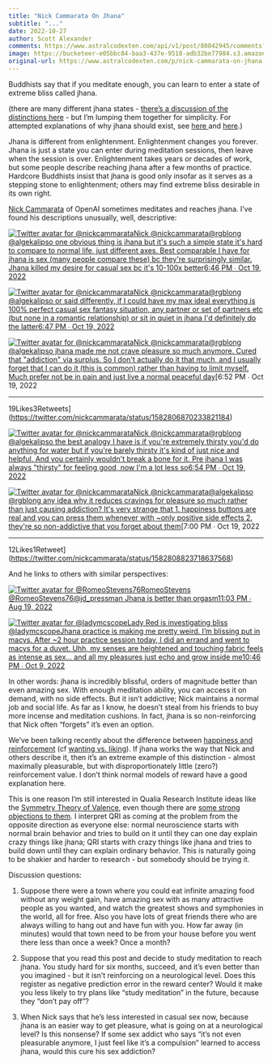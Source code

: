 ```yaml
---
title: "Nick Cammarata On Jhana"
subtitle: "..."
date: 2022-10-27
author: Scott Alexander
comments: https://www.astralcodexten.com/api/v1/post/80042945/comments?&all_comments=true
image: https://bucketeer-e05bbc84-baa3-437e-9518-adb32be77984.s3.amazonaws.com/public/images/e93eb906-c450-4f34-ae1e-dbfeef627f24_1024x847.png
original-url: https://www.astralcodexten.com/p/nick-cammarata-on-jhana
---
```

Buddhists say that if you meditate enough, you can learn to enter a state of extreme bliss called jhana.

(there are many different jhana states - [there’s a discussion of the distinctions here](https://religion.fandom.com/wiki/9_Jhanas) \- but I’m lumping them together for simplicity. For attempted explanations of why jhana should exist, see [here ](https://astralcodexten.substack.com/p/jhanas-and-the-dark-room-problem)and [here](https://slatestarcodex.com/2017/09/20/meditative-states-as-mental-feedback-loops/).)

Jhana is different from enlightenment. Enlightenment changes you forever. Jhana is just a state you can enter during meditation sessions, then leave when the session is over. Enlightenment takes years or decades of work, but some people describe reaching jhana after a few months of practice. Hardcore Buddhists insist that jhana is good only insofar as it serves as a stepping stone to enlightenment; others may find extreme bliss desirable in its own right.

[Nick Cammarata](http://nickcammarata.com/) of OpenAI sometimes meditates and reaches jhana. I’ve found his descriptions unusually, well, descriptive:

[![Twitter avatar for @nickcammarata](https://substackcdn.com/image/twitter_name/w_96/nickcammarata.jpg)Nick @nickcammarata@rgblong @algekalipso one obvious thing is jhana but it's such a simple state it's hard to compare to normal life, just different axes. Best comparable I have for jhana is sex (many people compare these) bc they're surprisingly similar. Jhana killed my desire for casual sex bc it's 10-100x better](https://twitter.com/nickcammarata/status/1582805360842199041)[6:46 PM ∙ Oct 19, 2022](https://twitter.com/nickcammarata/status/1582805360842199041)

[![Twitter avatar for @nickcammarata](https://substackcdn.com/image/twitter_name/w_96/nickcammarata.jpg)Nick @nickcammarata@rgblong @algekalipso or said differently, if I could have my max ideal everything is 100% perfect casual sex fantasy situation, any partner or set of partners etc (but none in a romantic relationship) or sit in quiet in jhana I'd definitely do the latter](https://twitter.com/nickcammarata/status/1582805755811414019)[6:47 PM ∙ Oct 19, 2022](https://twitter.com/nickcammarata/status/1582805755811414019)

[![Twitter avatar for @nickcammarata](https://substackcdn.com/image/twitter_name/w_96/nickcammarata.jpg)Nick @nickcammarata@rgblong @algekalipso jhana made me not crave pleasure so much anymore. Cured that "addiction" via surplus. So I don't actually do it that much, and I usually forget that I can do it (this is common) rather than having to limit myself. Much prefer not be in pain and just live a normal peaceful day](https://twitter.com/nickcammarata/status/1582806870233821184)[6:52 PM ∙ Oct 19, 2022

* * *

19Likes3Retweets](https://twitter.com/nickcammarata/status/1582806870233821184)

[![Twitter avatar for @nickcammarata](https://substackcdn.com/image/twitter_name/w_96/nickcammarata.jpg)Nick @nickcammarata@rgblong @algekalipso the best analogy I have is if you're extremely thirsty you'd do anything for water but if you're barely thirsty it's kind of just nice and helpful. And you certainly wouldn't break a bone for it. Pre jhana I was always "thirsty" for feeling good, now I'm a lot less so](https://twitter.com/nickcammarata/status/1582807518744809473)[6:54 PM ∙ Oct 19, 2022](https://twitter.com/nickcammarata/status/1582807518744809473)

[![Twitter avatar for @nickcammarata](https://substackcdn.com/image/twitter_name/w_96/nickcammarata.jpg)Nick @nickcammarata@algekalipso @rgblong any idea why it reduces cravings for pleasure so much rather than just causing addiction? It's very strange that 1. happiness buttons are real and you can press them whenever with ~only positive side effects 2. they're so non-addictive that you forget about them](https://twitter.com/nickcammarata/status/1582808823718637568)[7:00 PM ∙ Oct 19, 2022

* * *

12Likes1Retweet](https://twitter.com/nickcammarata/status/1582808823718637568)

And he links to others with similar perspectives:

[![Twitter avatar for @RomeoStevens76](https://substackcdn.com/image/twitter_name/w_96/RomeoStevens76.jpg)RomeoStevens @RomeoStevens76@jd_pressman Jhana is better than orgasm](https://twitter.com/RomeoStevens76/status/1560764336565395456)[11:03 PM ∙ Aug 19, 2022](https://twitter.com/RomeoStevens76/status/1560764336565395456)

[![Twitter avatar for @ladymcscope](https://substackcdn.com/image/twitter_name/w_96/ladymcscope.jpg)Lady Red is investigating bliss @ladymcscopeJhana practice is making me pretty weird. I’m blissing put in macys. After ~2 hour practice session today, I did an errand and went to macys for a duvet. Uhh, my senses are heightened and touching fabric feels as intense as sex… and all my pleasures just echo and grow inside me](https://twitter.com/ladymcscope/status/1579241895657553920)[10:46 PM ∙ Oct 9, 2022](https://twitter.com/ladymcscope/status/1579241895657553920)

In other words: jhana is incredibly blissful, orders of magnitude better than even amazing sex. With enough meditation ability, you can access it on demand, with no side effects. But it isn’t addictive; Nick maintains a normal job and social life. As far as I know, he doesn’t steal from his friends to buy more incense and meditation cushions. In fact, jhana is so non-reinforcing that Nick often “forgets” it’s even an option.

We’ve been talking recently about the difference between [happiness and reinforcement](https://astralcodexten.substack.com/p/unpredictable-reward-predictable) (cf [wanting vs. liking](https://npjscilearncommunity.nature.com/posts/16652-liking-vs-wanting-a-neuroscientific-view-on-classroom-motivation)). If jhana works the way that Nick and others describe it, then it’s an extreme example of this distinction - almost maximally pleasurable, but with disproportionately little (zero?) reinforcement value. I don’t think normal models of reward have a good explanation here.

This is one reason I’m still interested in Qualia Research Institute ideas like the [Symmetry Theory of Valence](https://www.lesswrong.com/posts/dfrQbbv6Np7GuWjDR/a-primer-on-the-symmetry-theory-of-valence), even though there are [some strong objections to them](https://www.lesswrong.com/posts/dfrQbbv6Np7GuWjDR/a-primer-on-the-symmetry-theory-of-valence?commentId=qjnY9WMoFgbzYSpHH). I interpret QRI as coming at the problem from the opposite direction as everyone else: normal neuroscience starts with normal brain behavior and tries to build on it until they can one day explain crazy things like jhana; QRI starts with crazy things like jhana and tries to build down until they can explain ordinary behavior. This is naturally going to be shakier and harder to research - but somebody should be trying it.

Discussion questions:

  1. Suppose there were a town where you could eat infinite amazing food without any weight gain, have amazing sex with as many attractive people as you wanted, and watch the greatest shows and symphonies in the world, all for free. Also you have lots of great friends there who are always willing to hang out and have fun with you. How far away (in minutes) would that town need to be from your house before you went there less than once a week? Once a month?

  2. Suppose that you read this post and decide to study meditation to reach jhana. You study hard for six months, succeed, and it’s even better than you imagined - but it isn’t reinforcing on a neurological level. Does this register as negative prediction error in the reward center? Would it make you less likely to try plans like “study meditation” in the future, because they “don’t pay off”?

  3. When Nick says that he’s less interested in casual sex now, because jhana is an easier way to get pleasure, what is going on at a neurological level? Is this nonsense? If some sex addict who says “it’s not even pleasurable anymore, I just feel like it’s a compulsion” learned to access jhana, would this cure his sex addiction?



